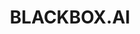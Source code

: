 ---
title: 'BLACKBOX.AI'
description: 'BLACKBOX.AI is a coding LLM designed to transform the way we build software.'
link: 'https://www.blackbox.ai/'
imageURL: 'https://res.cloudinary.com/dc6mrv5cb/image/upload/v1703875369/personal-resources/ai/www.blackbox.ai__1_kspax3.png'
---